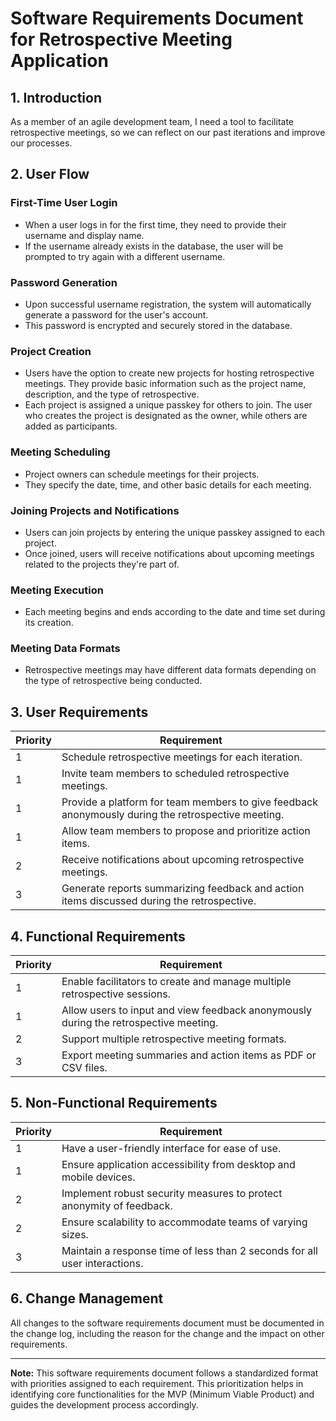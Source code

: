 # Software Requirements Document for Retrospective Meeting Application

## 1. Introduction

As a member of an agile development team, I need a tool to facilitate retrospective meetings, so we can reflect on our past iterations and improve our processes.

## 2. User Flow

### First-Time User Login

- When a user logs in for the first time, they need to provide their username and display name.
- If the username already exists in the database, the user will be prompted to try again with a different username.

### Password Generation

- Upon successful username registration, the system will automatically generate a password for the user's account.
- This password is encrypted and securely stored in the database.

### Project Creation

- Users have the option to create new projects for hosting retrospective meetings.
They provide basic information such as the project name, description, and the type of retrospective.
- Each project is assigned a unique passkey for others to join.
The user who creates the project is designated as the owner, while others are added as participants.

### Meeting Scheduling

- Project owners can schedule meetings for their projects.
- They specify the date, time, and other basic details for each meeting.

### Joining Projects and Notifications

- Users can join projects by entering the unique passkey assigned to each project.
- Once joined, users will receive notifications about upcoming meetings related to the projects they're part of.

### Meeting Execution

- Each meeting begins and ends according to the date and time set during its creation.

### Meeting Data Formats

- Retrospective meetings may have different data formats depending on the type of retrospective being conducted.

## 3. User Requirements

| Priority | Requirement                                                                                        |
| -------- | -------------------------------------------------------------------------------------------------- |
| 1        | Schedule retrospective meetings for each iteration.                                                |
| 1        | Invite team members to scheduled retrospective meetings.                                           |
| 1        | Provide a platform for team members to give feedback anonymously during the retrospective meeting. |
| 1        | Allow team members to propose and prioritize action items.                                         |
| 2        | Receive notifications about upcoming retrospective meetings.                                       |
| 3        | Generate reports summarizing feedback and action items discussed during the retrospective.         |

## 4. Functional Requirements

| Priority | Requirement                                                                          |
| -------- | ------------------------------------------------------------------------------------ |
| 1        | Enable facilitators to create and manage multiple retrospective sessions.            |
| 1        | Allow users to input and view feedback anonymously during the retrospective meeting. |
| 2        | Support multiple retrospective meeting formats.                                      |
| 3        | Export meeting summaries and action items as PDF or CSV files.                       |

## 5. Non-Functional Requirements

| Priority | Requirement                                                                |
| -------- | -------------------------------------------------------------------------- |
| 1        | Have a user-friendly interface for ease of use.                            |
| 1        | Ensure application accessibility from desktop and mobile devices.          |
| 2        | Implement robust security measures to protect anonymity of feedback.       |
| 2        | Ensure scalability to accommodate teams of varying sizes.                  |
| 3        | Maintain a response time of less than 2 seconds for all user interactions. |

## 6. Change Management

All changes to the software requirements document must be documented in the change log, including the reason for the change and the impact on other requirements.

---

**Note:** This software requirements document follows a standardized format with priorities assigned to each requirement. This prioritization helps in identifying core functionalities for the MVP (Minimum Viable Product) and guides the development process accordingly.

